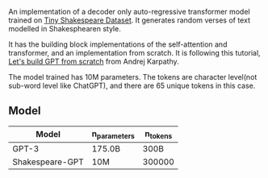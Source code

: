 An implementation of a decoder only auto-regressive transformer model trained on [Tiny Shakespeare Dataset](https://www.google.com/url?sa=t&source=web&rct=j&opi=89978449&url=https://raw.githubusercontent.com/karpathy/char-rnn/master/data/tinyshakespeare/input.txt&ved=2ahUKEwjj7-mTk8CHAxWEBdsEHbQcAwIQFnoECBQQAQ&usg=AOvVaw1IimzpEutw_xJxKH0xyDb1).  It generates random verses of text modelled in Shakesphearen style.  

It has the building block implementations of the self-attention and transformer, and an implementation from scratch.  It is following this tutorial, [Let's build GPT from scratch](https://www.youtube.com/watch?v=kCc8FmEb1nY) from Andrej Karpathy.


The model trained has 10M parameters.  The tokens are character level(not sub-word level like ChatGPT), and there are 65 unique tokens in this case.

## Model

|  Model             | n<sub>parameters</sub> | n<sub>tokens</sub> | 
|--------------------|------------------------|--------------------|
| GPT-3              | 175.0B                 | 300B               |
| Shakespeare-GPT    | 10M                    | 300000             |

